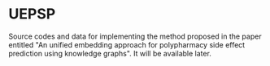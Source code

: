 # UEPSP
Source codes and data for implementing the method proposed in the paper entitled "An unified embedding approach for polypharmacy side effect prediction using knowledge graphs". It will be available later.
